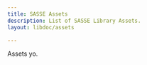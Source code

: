 ```yaml
---
title: SASSE Assets
description: List of SASSE Library Assets.
layout: libdoc/assets

---
```


Assets yo.
